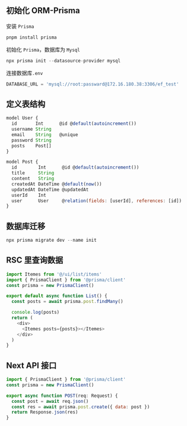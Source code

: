 ## 初始化 ORM-Prisma

安装 `Prisma`

```js
pnpm install prisma
```

初始化 `Prisma`，数据库为 `Mysql`

```js
npx prisma init --datasource-provider mysql
```

连接数据库`.env`

```js
DATABASE_URL = 'mysql://root:passward@172.16.180.38:3306/ef_test'
```

## 定义表结构

```js
model User {
  id       Int      @id @default(autoincrement())
  username String
  email    String   @unique
  password String
  posts    Post[]
}

model Post {
  id        Int      @id @default(autoincrement())
  title     String
  content   String
  createdAt DateTime @default(now())
  updatedAt DateTime @updatedAt
  userId    Int
  user      User     @relation(fields: [userId], references: [id])
}
```

## 数据库迁移

```js
npx prisma migrate dev --name init
```

## RSC 里查询数据

```js
import Itemes from '@/ui/list/items'
import { PrismaClient } from '@prisma/client'
const prisma = new PrismaClient()

export default async function List() {
  const posts = await prisma.post.findMany()

  console.log(posts)
  return (
    <div>
      <Itemes posts={posts}></Itemes>
    </div>
  )
}
```

## Next API 接口

```js
import { PrismaClient } from '@prisma/client'
const prisma = new PrismaClient()

export async function POST(req: Request) {
  const post = await req.json()
  const res = await prisma.post.create({ data: post })
  return Response.json(res)
}
```
